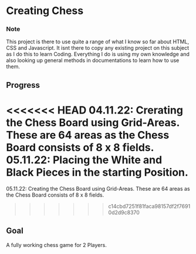# Creating Chess

### Note

This project is there to use quite a range of what I know so far about HTML, CSS and Javascript.
It isnt there to copy any existing project on this subject as I do this to learn Coding. Everything I do is using my own knowledge and also looking up general methods in documentations to learn how to use them.

## Progress

<<<<<<< HEAD
04.11.22: Crerating the Chess Board using Grid-Areas. These are 64 areas as the Chess Board consists of 8 x 8 fields.
05.11.22: Placing the White and Black Pieces in the starting Position.
=======
05.11.22: Creating the Chess Board using Grid-Areas. These are 64 areas as the Chess Board consists of 8 x 8 fields.
>>>>>>> c14cbd7251f81faca98157df2f76910d2d9c8370

## Goal

A fully working chess game for 2 Players.
